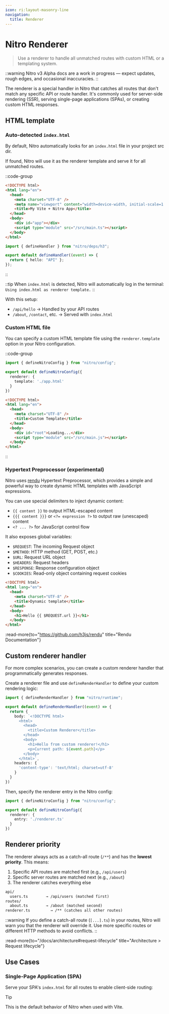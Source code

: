 ```yaml
---
icon: ri:layout-masonry-line
navigation:
  title: Renderer
---
```


# Nitro Renderer

> Use a renderer to handle all unmatched routes with custom HTML or a templating system.

::warning
Nitro v3 Alpha docs are a work in progress — expect updates, rough edges, and occasional inaccuracies.
::

The renderer is a special handler in Nitro that catches all routes that don't match any specific API or route handler. It's commonly used for server-side rendering (SSR), serving single-page applications (SPAs), or creating custom HTML responses.

## HTML template

### Auto-detected `index.html`

By default, Nitro automatically looks for an `index.html` file in your project src dir.

If found, Nitro will use it as the renderer template and serve it for all unmatched routes.

::code-group
```html [index.html]
<!DOCTYPE html>
<html lang="en">
  <head>
    <meta charset="UTF-8" />
    <meta name="viewport" content="width=device-width, initial-scale=1.0" />
    <title>My Vite + Nitro App</title>
  </head>
  <body>
    <div id="app"></div>
    <script type="module" src="/src/main.ts"></script>
  </body>
</html>
```
```ts [routes/api/hello.ts]
import { defineHandler } from "nitro/deps/h3";

export default defineHandler((event) => {
  return { hello: "API" };
});
```
::

::tip
When `index.html` is detected, Nitro will automatically log in the terminal: `Using index.html as renderer template.`
::

With this setup:
- `/api/hello` → Handled by your API routes
- `/about`, `/contact`, etc. → Served with `index.html`

### Custom HTML file

You can specify a custom HTML template file using the `renderer.template` option in your Nitro configuration.

::code-group
```ts [nitro.config.ts]
import { defineNitroConfig } from "nitro/config";

export default defineNitroConfig({
  renderer: {
    template: './app.html'
  }
})
```

```html [app.html]
<!DOCTYPE html>
<html lang="en">
  <head>
    <meta charset="UTF-8" />
    <title>Custom Template</title>
  </head>
  <body>
    <div id="root">Loading...</div>
    <script type="module" src="/src/main.js"></script>
  </body>
</html>
```
::

### Hypertext Preprocessor (experimental)

Nitro uses [rendu](https://github.com/h3js/rendu) Hypertext Preprocessor, which provides a simple and powerful way to create dynamic HTML templates with JavaScript expressions.

You can use special delimiters to inject dynamic content:
- `{{ content }}` to output HTML-escaped content
- `{{{ content }}}` or `<?= expression ?>` to output raw (unescaped) content
- `<? ... ?>` for JavaScript control flow

It also exposes global variables:
- `$REQUEST`: The incoming Request object
- `$METHOD`: HTTP method (GET, POST, etc.)
- `$URL`: Request URL object
- `$HEADERS`: Request headers
- `$RESPONSE`: Response configuration object
- `$COOKIES`: Read-only object containing request cookies

```html [index.html]
<!DOCTYPE html>
<html lang="en">
  <head>
    <meta charset="UTF-8" />
    <title>Dynamic template</title>
  </head>
  <body>
    <h1>Hello {{ $REQUEST.url }}</h1>
  </body>
</html>
```

:read-more{to="https://github.com/h3js/rendu" title="Rendu Documentation"}

## Custom renderer handler

For more complex scenarios, you can create a custom renderer handler that programmatically generates responses.

Create a renderer file and use `defineRenderHandler` to define your custom rendering logic:

```ts [renderer.ts]
import { defineRenderHandler } from "nitro/runtime";

export default defineRenderHandler((event) => {
  return {
    body: `<!DOCTYPE html>
      <html>
        <head>
          <title>Custom Renderer</title>
        </head>
        <body>
          <h1>Hello from custom renderer!</h1>
          <p>Current path: ${event.path}</p>
        </body>
      </html>`,
    headers: {
      'content-type': 'text/html; charset=utf-8'
    }
  }
})
```

Then, specify the renderer entry in the Nitro config:

```ts [nitro.config.ts]
import { defineNitroConfig } from "nitro/config";

export default defineNitroConfig({
  renderer: {
    entry: './renderer.ts'
  }
})
```

## Renderer priority

The renderer always acts as a catch-all route (`/**`) and has the **lowest priority**. This means:

1. Specific API routes are matched first (e.g., `/api/users`)
2. Specific server routes are matched next (e.g., `/about`)
3. The renderer catches everything else

```md
api/
  users.ts        → /api/users (matched first)
routes/
  about.ts        → /about (matched second)
renderer.ts         → /** (catches all other routes)
```

::warning
If you define a catch-all route (`[...].ts`) in your routes, Nitro will warn you that the renderer will override it. Use more specific routes or different HTTP methods to avoid conflicts.
::

:read-more{to="/docs/architecture#request-lifecycle" title="Architecture > Request lifecycle"}

## Use Cases

### Single-Page Application (SPA)

Serve your SPA's `index.html` for all routes to enable client-side routing:

> [!TIP]
> This is the default behavior of Nitro when used with Vite.

<!-- ### Server-Side Rendering (SSR) -->

<!-- TODO: Add example with ssr-outlet and vite -->
